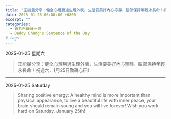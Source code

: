 ```yaml
---
title: "正能量分享：健全心理勝過生理外表，生活要美好內心寧靜，腦部保持年輕永長命！祝週六，1月25日勤耕心田! <br> Sharing positive energy: A healthy mind is more important than physical appearance, to live a beautiful life with inner peace, your brain should remain young and you will live forever! Wish you work hard on Saturday, January 25th!"
date: 2025-01-25 06:00:00 +0800
excerpt: ""
categories:
  - 鍾老爸每日一句
  - Daddy Chung's Sentence of the Day
# tags:
---
```


2025-01-25 星期六

> 正能量分享：健全心理勝過生理外表，生活要美好內心寧靜，腦部保持年輕永長命！祝週六，1月25日勤耕心田!

---

2025-01-25 Saturday

> Sharing positive energy: A healthy mind is more important than physical appearance, to live a beautiful life with inner peace, your brain should remain young and you will live forever! Wish you work hard on Saturday, January 25th!
